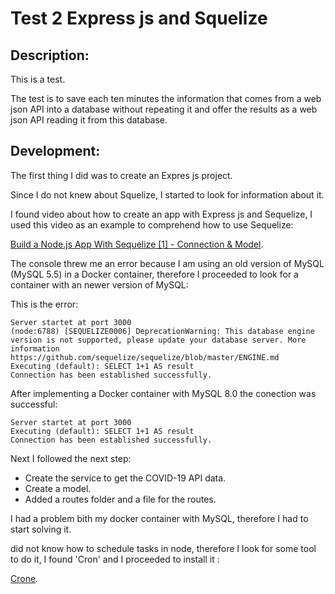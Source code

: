 # Test 2 Express js and Squelize

## Description:

This is a test.

The test is to save each ten minutes the information that comes from a web json API into a database without repeating it and offer the results as a web json API reading it from this database.

## Development:

The first thing I did was to create an Expres js project.

Since I do not knew about Squelize, I started to look for information about it.

I found video about how to create an app with Express js and Sequelize, I used this video as an example to comprehend how to use Sequelize:

[Build a Node.js App With Sequelize [1] - Connection & Model](https://www.youtube.com/watch?v=bOHysWYMZM0).

The console threw me an error because I am using an old version of MySQL (MySQL 5.5) in a Docker container, therefore I proceeded to look for a container with an newer version of MySQL:

This is the error:

```console
Server startet at port 3000
(node:6788) [SEQUELIZE0006] DeprecationWarning: This database engine version is not supported, please update your database server. More information https://github.com/sequelize/sequelize/blob/master/ENGINE.md
Executing (default): SELECT 1+1 AS result
Connection has been established successfully.
```

After implementing a Docker container with MySQL 8.0 the conection was successful:

```console
Server startet at port 3000
Executing (default): SELECT 1+1 AS result
Connection has been established successfully.
```

Next I followed the next step:

* Create the service to get the COVID-19 API data.
* Create a model.
* Added a routes folder and a file for the routes.

I had a problem bith my docker container with MySQL, therefore I had to start solving it.

 did not know how to schedule tasks in node, therefore I look for some tool to do it, I found 'Cron' and I proceeded to install it :

[Crone](https://github.com/kelektiv/node-cron).